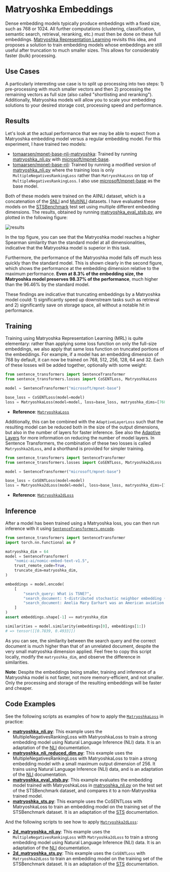 # Matryoshka Embeddings

Dense embedding models typically produce embeddings with a fixed size, such as 768 or 1024. All further computations (clustering, classification, semantic search, retrieval, reranking, etc.) must then be done on these full embeddings. [Matryoshka Representation Learning](https://arxiv.org/abs/2205.13147) revisits this idea, and proposes a solution to train embedding models whose embeddings are still useful after truncation to much smaller sizes. This allows for considerably faster (bulk) processing.

## Use Cases

A particularly interesting use case is to split up processing into two steps: 1) pre-processing with much smaller vectors and then 2) processing the remaining vectors as full size (also called "shortlisting and reranking"). Additionally, Matryoshka models will allow you to scale your embedding solutions to your desired storage cost, processing speed and performance.

## Results

Let's look at the actual performance that we may be able to expect from a Matryoshka embedding model versus a regular embedding model. For this experiment, I have trained two models:

- [tomaarsen/mpnet-base-nli-matryoshka](https://huggingface.co/tomaarsen/mpnet-base-nli-matryoshka): Trained by running [matryoshka_nli.py](matryoshka_nli.py) with [microsoft/mpnet-base](https://huggingface.co/microsoft/mpnet-base).
- [tomaarsen/mpnet-base-nli](https://huggingface.co/tomaarsen/mpnet-base-nli): Trained by running a modified version of [matryoshka_nli.py](matryoshka_nli.py) where the training loss is only `MultipleNegativesRankingLoss` rather than `MatryoshkaLoss` on top of `MultipleNegativesRankingLoss`. I also use [microsoft/mpnet-base](https://huggingface.co/microsoft/mpnet-base) as the base model.

Both of these models were trained on the AllNLI dataset, which is a concatenation of the [SNLI](https://huggingface.co/datasets/snli) and [MultiNLI](https://huggingface.co/datasets/multi_nli) datasets. I have evaluated these models on the [STSBenchmark](https://huggingface.co/datasets/mteb/stsbenchmark-sts) test set using multiple different embedding dimensions. The results, obtained by running [matryoshka_eval_stsb.py](https://github.com/UKPLab/sentence-transformers/blob/master/examples/sentence_transformer/training/matryoshka/matryoshka_eval_stsb.py), are plotted in the following figure:

![results](https://huggingface.co/datasets/huggingface/documentation-images/resolve/main/blog/matryoshka/results.png)

In the top figure, you can see that the Matryoshka model reaches a higher Spearman similarity than the standard model at all dimensionalities, indicative that the Matryoshka model is superior in this task.

Furthermore, the performance of the Matryoshka model falls off much less quickly than the standard model. This is shown clearly in the second figure, which shows the performance at the embedding dimension relative to the maximum performance. **Even at 8.3% of the embedding size, the Matryoshka model preserves 98.37% of the performance**, much higher than the 96.46% by the standard model.

These findings are indicative that truncating embeddings by a Matryoshka model could: 1) significantly speed up downstream tasks such as retrieval and 2) significantly save on storage space, all without a notable hit in performance.

## Training

Training using Matryoshka Representation Learning (MRL) is quite elementary: rather than applying some loss function on only the full-size embeddings, we also apply that same loss function on truncated portions of the embeddings. For example, if a model has an embedding dimension of 768 by default, it can now be trained on 768, 512, 256, 128, 64 and 32. Each of these losses will be added together, optionally with some weight:

```python
from sentence_transformers import SentenceTransformer
from sentence_transformers.losses import CoSENTLoss, MatryoshkaLoss

model = SentenceTransformer("microsoft/mpnet-base")

base_loss = CoSENTLoss(model=model)
loss = MatryoshkaLoss(model=model, loss=base_loss, matryoshka_dims=[768, 512, 256, 128, 64])
```

- **Reference**: <a href="../../../../docs/package_reference/sentence_transformer/losses.html#matryoshkaloss"><code>MatryoshkaLoss</code></a>

Additionally, this can be combined with the `AdaptiveLayerLoss` such that the resulting model can be reduced both in the size of the output dimensions, but also in the number of layers for faster inference. See also the [Adaptive Layers](../adaptive_layer/README.md) for more information on reducing the number of model layers. In Sentence Transformers, the combination of these two losses is called `Matryoshka2dLoss`, and a shorthand is provided for simpler training.

```python
from sentence_transformers import SentenceTransformer
from sentence_transformers.losses import CoSENTLoss, Matryoshka2dLoss

model = SentenceTransformer("microsoft/mpnet-base")

base_loss = CoSENTLoss(model=model)
loss = Matryoshka2dLoss(model=model, loss=base_loss, matryoshka_dims=[768, 512, 256, 128, 64])
```

- **Reference**: <a href="../../../../docs/package_reference/sentence_transformer/losses.html#matryoshka2dloss"><code>Matryoshka2dLoss</code></a>

## Inference

After a model has been trained using a Matryoshka loss, you can then run inference with it using <a href="../../../../docs/package_reference/sentence_transformer/SentenceTransformer.html#sentence_transformers.SentenceTransformer.encode"><code>SentenceTransformers.encode</code></a>.

```python
from sentence_transformers import SentenceTransformer
import torch.nn.functional as F

matryoshka_dim = 64
model = SentenceTransformer(
    "nomic-ai/nomic-embed-text-v1.5",
    trust_remote_code=True,
    truncate_dim=matryoshka_dim,
)

embeddings = model.encode(
    [
        "search_query: What is TSNE?",
        "search_document: t-distributed stochastic neighbor embedding (t-SNE) is a statistical method for visualizing high-dimensional data by giving each datapoint a location in a two or three-dimensional map.",
        "search_document: Amelia Mary Earhart was an American aviation pioneer and writer.",
    ]
)
assert embeddings.shape[-1] == matryoshka_dim

similarities = model.similarity(embeddings[0], embeddings[1:])
# => tensor([[0.7839, 0.4933]])
```

As you can see, the similarity between the search query and the correct document is much higher than that of an unrelated document, despite the very small matryoshka dimension applied. Feel free to copy this script locally, modify the `matryoshka_dim`, and observe the difference in similarities.

**Note**: Despite the embeddings being smaller, training and inference of a Matryoshka model is not faster, not more memory-efficient, and not smaller. Only the processing and storage of the resulting embeddings will be faster and cheaper.

## Code Examples

See the following scripts as examples of how to apply the <a href="../../../../docs/package_reference/sentence_transformer/losses.html#matryoshkaloss"><code>MatryoshkaLoss</code></a> in practice:

- **[matryoshka_nli.py](matryoshka_nli.py)**: This example uses the MultipleNegativesRankingLoss with MatryoshkaLoss to train a strong embedding model using Natural Language Inference (NLI) data. It is an adaptation of the [NLI](../nli/README) documentation.
- **[matryoshka_nli_reduced_dim.py](matryoshka_nli_reduced_dim.py)**: This example uses the MultipleNegativesRankingLoss with MatryoshkaLoss to train a strong embedding model with a small maximum output dimension of 256. It trains using Natural Language Inference (NLI) data, and is an adaptation of the [NLI](../nli/README) documentation.
- **[matryoshka_eval_stsb.py](matryoshka_eval_stsb.py)**: This example evaluates the embedding model trained with MatryoshkaLoss in [matryoshka_nli.py](matryoshka_nli.py) on the test set of the STSBenchmark dataset, and compares it to a non-Matryoshka trained model.
- **[matryoshka_sts.py](matryoshka_sts.py)**: This example uses the CoSENTLoss with MatryoshkaLoss to train an embedding model on the training set of the STSBenchmark dataset. It is an adaptation of the [STS](../sts/README) documentation.

And the following scripts to see how to apply <a href="../../../../docs/package_reference/sentence_transformer/losses.html#matryoshka2dloss"><code>Matryoshka2dLoss</code></a>:

- **[2d_matryoshka_nli.py](2d_matryoshka_nli.py)**: This example uses the `MultipleNegativesRankingLoss` with `Matryoshka2dLoss` to train a strong embedding model using Natural Language Inference (NLI) data. It is an adaptation of the [NLI](../nli/README) documentation.
- **[2d_matryoshka_sts.py](2d_matryoshka_sts.py)**: This example uses the `CoSENTLoss` with `Matryoshka2dLoss` to train an embedding model on the training set of the STSBenchmark dataset. It is an adaptation of the [STS](../sts/README) documentation.
